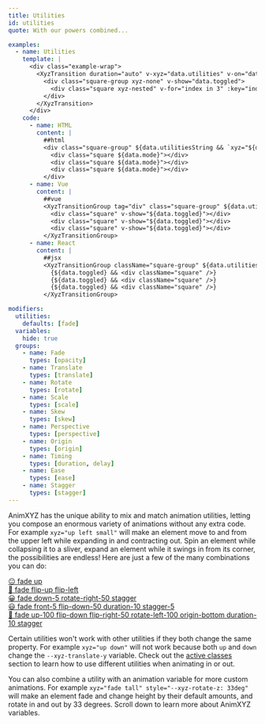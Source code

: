 ```yaml
---
title: Utilities
id: utilities
quote: With our powers combined...

examples:
  - name: Utilities
    template: |
      <div class="example-wrap">
        <XyzTransition duration="auto" v-xyz="data.utilities" v-on="data.listeners">
          <div class="square-group xyz-none" v-show="data.toggled">
            <div class="square xyz-nested" v-for="index in 3" :key="index"></div>
          </div>
        </XyzTransition>
      </div>
    code:
      - name: HTML
        content: |
          ##html
          <div class="square-group" ${data.utilitiesString && `xyz="${data.utilitiesString}"`}>
            <div class="square ${data.mode}"></div>
            <div class="square ${data.mode}"></div>
            <div class="square ${data.mode}"></div>
          </div>
      - name: Vue
        content: |
          ##vue
          <XyzTransitionGroup tag="div" class="square-group" ${data.utilitiesString && `xyz="${data.utilitiesString}"`}>
            <div class="square" v-show="${data.toggled}"></div>
            <div class="square" v-show="${data.toggled}"></div>
            <div class="square" v-show="${data.toggled}"></div>
          </XyzTransitionGroup>
      - name: React
        content: |
          ##jsx
          <XyzTransitionGroup className="square-group" ${data.utilitiesString && `xyz="${data.utilitiesString}"`}>
            {${data.toggled} && <div className="square" />}
            {${data.toggled} && <div className="square" />}
            {${data.toggled} && <div className="square" />}
          </XyzTransitionGroup>

modifiers:
  utilities:
    defaults: [fade]
  variables:
    hide: true
  groups:
    - name: Fade
      types: [opacity]
    - name: Translate
      types: [translate]
    - name: Rotate
      types: [rotate]
    - name: Scale
      types: [scale]
    - name: Skew
      types: [skew]
    - name: Perspective
      types: [perspective]
    - name: Origin
      types: [origin]
    - name: Timing
      types: [duration, delay]
    - name: Ease
      types: [ease]
    - name: Stagger
      types: [stagger]
---
```


AnimXYZ has the unique ability to mix and match animation utilities, letting you compose an enormous variety of animations without any extra code. For example `xyz="up left small"` will make an element move to and from the upper left while expanding in and contracting out. Spin an element while collapsing it to a sliver, expand an element while it swings in from its corner, the possibilities are endless! Here are just a few of the many combinations you can do:

[😐 fade up](?tab=examples&utilities=fade;up#utilities)  
[🙂 fade flip-up flip-left](?tab=examples&utilities=fade;flip-up;flip-left#utilities)  
[😀 fade down-5 rotate-right-50 stagger](?tab=examples&utilities=fade;down-5;rotate-right-50;stagger#utilities)  
[😃 fade front-5 flip-down-50 duration-10 stagger-5](?tab=examples&utilities=fade;front-5;flip-down-50;duration-10;stagger-5#utilities)  
[🤪 fade up-100 flip-down flip-right-50 rotate-left-100 origin-bottom duration-10 stagger](?tab=examples&utilities=fade;up-100;flip-down;flip-right-50;rotate-left-100;origin-bottom;duration-10;stagger#utilities)  

Certain utilities won't work with other utilities if they both change the same property. For example `xyz="up down"` will not work because both `up` and `down` change the `--xyz-translate-y` variable. Check out the [active classes](#active-classes) section to learn how to use different utilities when animating in or out.

You can also combine a utility with an animation variable for more custom animations. For example `xyz="fade tall" style="--xyz-rotate-z: 33deg"` will make an element fade and change height by their default amounts, and rotate in and out by 33 degrees. Scroll down to learn more about AnimXYZ variables.
